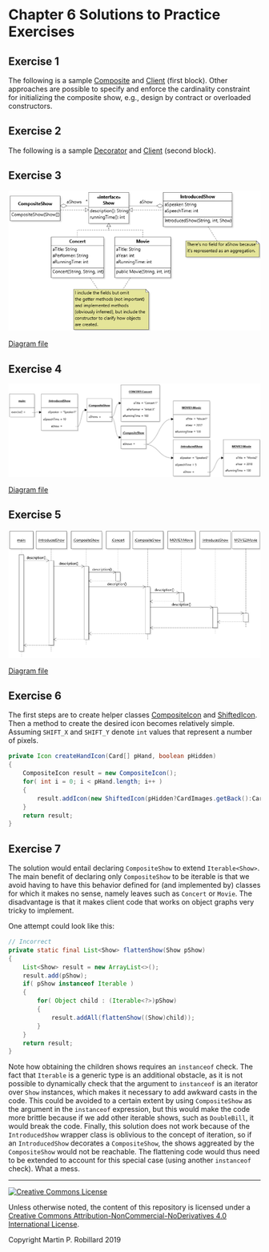 # Chapter 6 Solutions to Practice Exercises

## Exercise 1

The following is a sample [Composite](../solutions-code/chapter6/CompositeShow.java) and [Client](../solutions-code/chapter6/CompositeShow.java) (first block). Other approaches are possible to specify and enforce the cardinality constraint for initializing the composite show, e.g., design by contract or overloaded constructors.

## Exercise 2

The following is a sample [Decorator](../solutions-code/chapter6/IntroducedShow.java) and [Client](../solutions-code/chapter6/CompositeShow.java) (second block). 

## Exercise 3

![](c6-exercise3.png)

[Diagram file](c6-exercise3.class.jet)

## Exercise 4

![](c6-exercise4.png)

[Diagram file](c6-exercise4.object.jet)

## Exercise 5

![](c6-exercise5.png)

[Diagram file](c6-exercise5.sequence.jet)

## Exercise 6

The first steps are to create helper classes [CompositeIcon](../solutions-code/chapter6/CompositeIcon.java) and [ShiftedIcon](../solutions-code/chapter6/ShiftedIcon.java). Then a method to create the desired icon becomes relatively simple. Assuming `SHIFT_X` and `SHIFT_Y` denote `int` values that represent a number of pixels.

```java
private Icon createHandIcon(Card[] pHand, boolean pHidden)
{
	CompositeIcon result = new CompositeIcon();
	for( int i = 0; i < pHand.length; i++ )
	{
		result.addIcon(new ShiftedIcon(pHidden?CardImages.getBack():CardImages.getCard(pHand[i]), SHIFT_X, SHIFT_Y));
	}
	return result;
}
```

## Exercise 7

The solution would entail declaring `CompositeShow` to extend `Iterable<Show>`. The main benefit of declaring only `CompositeShow` to be iterable is that we avoid having to have this behavior defined for (and implemented by) classes for which it makes no sense, namely leaves such as `Concert` or `Movie`. The disadvantage is that it makes client code that works on object graphs very tricky to implement.

One attempt could look like this:


```java
// Incorrect
private static final List<Show> flattenShow(Show pShow)
{
	List<Show> result = new ArrayList<>();
	result.add(pShow);
	if( pShow instanceof Iterable )
	{
		for( Object child : (Iterable<?>)pShow)
		{
			result.addAll(flattenShow((Show)child));
		}
	}
	return result;
}

```

Note how obtaining the children shows requires an `instanceof` check. The fact that `Iterable` is a generic type is an additional obstacle, as it is not possible to dynamically check that the argument to `instanceof` is an iterator over `Show` instances, which makes it necessary to add awkward casts in the code. This could be avoided to a certain extent by using `CompositeShow` as the argument in the `instanceof` expression, but this would make the code more brittle because if we add other iterable shows, such as `DoubleBill`, it would break the code. Finally, this solution does not work because of the `IntroducedShow` wrapper class is oblivious to the concept of iteration, so if an `IntroducedShow` decorates a `CompositeShow`, the shows aggreated by the `CompositeShow` would not be reachable. The flattening code would thus need to be extended to account for this special case (using another `instanceof` check). What a mess.

---
<a rel="license" href="http://creativecommons.org/licenses/by-nc-nd/4.0/"><img alt="Creative Commons License" style="border-width:0" src="https://i.creativecommons.org/l/by-nc-nd/4.0/88x31.png" /></a>

Unless otherwise noted, the content of this repository is licensed under a <a rel="license" href="http://creativecommons.org/licenses/by-nc-nd/4.0/">Creative Commons Attribution-NonCommercial-NoDerivatives 4.0 International License</a>. 

Copyright Martin P. Robillard 2019
